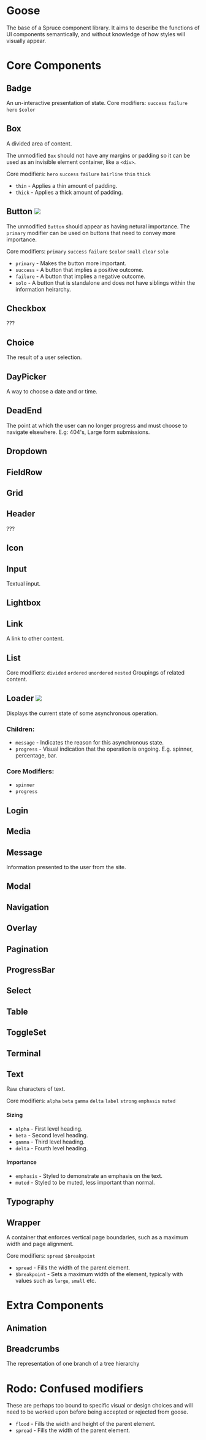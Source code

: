 # Goose
The base of a Spruce component library. It aims to describe the functions of UI components semantically, and without knowledge of how styles will visually appear.

# Core Components

## Badge
An un-interactive presentation of state.
Core modifiers: `success` `failure` `hero` `$color`

## Box
A divided area of content.

The unmodified `Box` should not have any margins or padding so it can be used as an invisible element container, like a `<div>`.

Core modifiers: `hero` `success` `failure` `hairline` `thin` `thick`
- `thin` - Applies a thin amount of padding.
- `thick` - Applies a thick amount of padding.

## Button ![](https://img.shields.io/badge/status-settling-yellow.svg)

The unmodified `Button` should appear as having netural importance. The `primary` modifier can be used on buttons that need to convey more importance.

Core modifiers: `primary` `success` `failure` `$color` `small` `clear` `solo`
- `primary` - Makes the button more important.
- `success` - A button that implies a positive outcome.
- `failure` - A button that implies a negative outcome.
- `solo` - A button that is standalone and does not have siblings within the information heirarchy.

## Checkbox
???

## Choice
The result of a user selection.

## DayPicker
A way to choose a date and or time.

## DeadEnd
The point at which the user can no longer progress and must choose to navigate elsewhere.
E.g: 404's, Large form submissions.


## Dropdown


## FieldRow

## Grid

## Header
???

## Icon


## Input
Textual input.

## Lightbox


## Link
A link to other content.


## List
Core modifiers: `divided` `ordered` `unordered` `nested` 
Groupings of related content. 


## Loader ![](https://img.shields.io/badge/status-volatile-red.svg)
Displays the current state of some asynchronous operation.

### Children:
 * `message` - Indicates the reason for this asynchronous state.
 * `progress` - Visual indication that the operation is ongoing. E.g. spinner, percentage, bar.

### Core Modifiers:
 * `spinner`
 * `progress`


## Login

## Media

## Message
Information presented to the user from the site. 

## Modal

## Navigation

## Overlay

## Pagination

## ProgressBar

## Select

## Table

## ToggleSet

## Terminal

## Text
Raw characters of text.

Core modifiers: `alpha` `beta` `gamma` `delta` `label` `strong` `emphasis` `muted`

#### Sizing
- `alpha` - First level heading.
- `beta` - Second level heading.
- `gamma` - Third level heading.
- `delta` - Fourth level heading.

#### Importance
- `emphasis` - Styled to demonstrate an emphasis on the text.
- `muted` - Styled to be muted, less important than normal.

## Typography

## Wrapper
A container that enforces vertical page boundaries, such as a maximum width and page alignment.

Core modifiers: `spread` `$breakpoint`
- `spread` - Fills the width of the parent element.
- `$breakpoint` - Sets a maximum width of the element, typically with values such as `large`, `small` etc.

# Extra Components

## Animation

## Breadcrumbs
The representation of one branch of a tree hierarchy

# Rodo: Confused modifiers

These are perhaps too bound to specific visual or design choices and will need to be worked upon before being accepted or rejected from goose.

- `flood` - Fills the width and height of the parent element.
- `spread` - Fills the width of the parent element.
